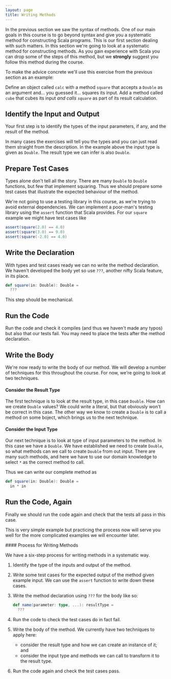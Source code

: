 ```yaml
---
layout: page
title: Writing Methods
---
```


In the previous section we saw the syntax of methods. One of our main goals in this course is to go beyond syntax and give you a systematic method for constructing Scala programs. This is our first section dealing with such matters. In this section we're going to look at a systematic method for constructing methods. As you gain experience with Scala you can drop some of the steps of this method, but we **strongly** suggest you follow this method during the course.

To make the advice concrete we'll use this exercise from the previous section as an example:

Define an object called `calc` with a method `square` that accepts a `Double` as an argument and... you guessed it... squares its input. Add a method called `cube` that cubes its input *and calls `square`* as part of its result calculation.

## Identify the Input and Output

Your first step is to identify the types of the input parameters, if any, and the result of the method.

In many cases the exercises will tell you the types and you can just read them straight from the description. In the example above the input type is given as `Double`. The result type we can infer is also `Double`.

## Prepare Test Cases

Types alone don't tell all the story. There are many `Double` to `Double` functions, but few that implement squaring. Thus we should prepare some test cases that illustrate the expected behaviour of the method.

We're not going to use a testing library in this course, as we're trying to avoid external dependencies. We can implement a poor-man's testing library using the `assert` function that Scala provides. For our `square` example we might have test cases like

~~~ scala
assert(square(2.0) == 4.0)
assert(square(3.0) == 9.0)
assert(square(-2.0) == 4.0)
~~~

## Write the Declaration

With types and test cases ready we can no write the method declaration. We haven't developed the body yet so use `???`, another nifty Scala feature, in its place.

~~~ scala
def square(in: Double): Double =
  ???
~~~

This step should be mechanical.

## Run the Code

Run the code and check it compiles (and thus we haven't made any typos) but also that our tests fail. You may need to place the tests after the method declaration.

## Write the Body

We're now ready to write the body of our method. We will develop a number of techniques for this throughout the course. For now, we're going to look at two techniques.

#### Consider the Result Type

The first technique is to look at the result type, in this case `Double`. How can we create `Double` values? We could write a literal, but that obviously won't be correct in this case. The other way we know to create a `Double` is to call a method on some boject, which brings us to the next technique.

#### Consider the Input Type

Our next technique is to look at type of input parameters to the method. In this case we have a `Double`. We have established we need to create `Double`, so what methods can we call to create `Double` from out input. There are many such methods, and here we have to use our domain knowledge to select `*` as the correct method to call.

Thus we can write our complete method as

~~~ scala
def square(in: Double): Double =
  in * in
~~~

## Run the Code, Again

Finally we should run the code again and check that the tests all pass in this case.

This is very simple example but practicing the process now will serve you well for the more complicated examples we will encounter later.

<div class="callout callout-info">
#### Process for Writing Methods

We have a six-step process for writing methods in a systematic way.

1. Identify the type of the inputs and output of the method.
2. Write some test cases for the expected output of the method given example input. We can use the `assert` function to write down these cases.
3. Write the method declaration using `???` for the body like so:

   ~~~ scala
   def name(parameter: type, ...): resultType =
     ???
   ~~~
4. Run the code to check the test cases do in fact fail.
5. Write the body of the method. We currently have two techniques to apply here:
   - consider the result type and how we can create an instance of it; and
   - consider the input type and methods we can call to transform it to the result type.
6. Run the code again and check the test cases pass.
</div>
